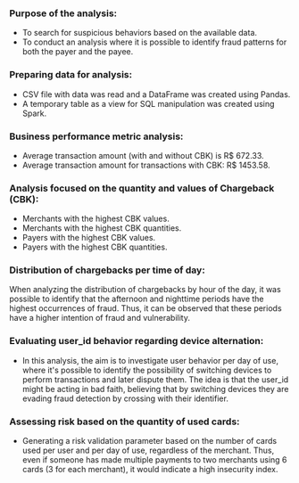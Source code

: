 ### Purpose of the analysis:
- To search for suspicious behaviors based on the available data.
- To conduct an analysis where it is possible to identify fraud patterns for both the payer and the payee.

### Preparing data for analysis:
- CSV file with data was read and a DataFrame was created using Pandas.
- A temporary table as a view for SQL manipulation was created using Spark.

### Business performance metric analysis:
- Average transaction amount (with and without CBK) is R$ 672.33.
- Average transaction amount for transactions with CBK: R$ 1453.58.

### Analysis focused on the quantity and values of Chargeback (CBK):
- Merchants with the highest CBK values.
- Merchants with the highest CBK quantities.
- Payers with the highest CBK values.
- Payers with the highest CBK quantities.

### Distribution of chargebacks per time of day:
When analyzing the distribution of chargebacks by hour of the day, it was possible to identify that the afternoon and nighttime periods have the highest occurrences of fraud. Thus, it can be observed that these periods have a higher intention of fraud and vulnerability.

### Evaluating user_id behavior regarding device alternation:
- In this analysis, the aim is to investigate user behavior per day of use, where it's possible to identify the possibility of switching devices to perform transactions and later dispute them. The idea is that the user_id might be acting in bad faith, believing that by switching devices they are evading fraud detection by crossing with their identifier.

### Assessing risk based on the quantity of used cards:
- Generating a risk validation parameter based on the number of cards used per user and per day of use, regardless of the merchant. Thus, even if someone has made multiple payments to two merchants using 6 cards (3 for each merchant), it would indicate a high insecurity index.
